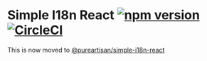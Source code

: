 # Simple I18n React [![npm version](https://badge.fury.io/js/%40prageeths%2Fsimple-i18n-react.svg)](https://badge.fury.io/js/%40prageeths%2Fsimple-i18n-react) [![CircleCI](https://circleci.com/gh/prageeth/node-js-boilerplate.svg?style=svg)](https://circleci.com/gh/prageeth/node-js-boilerplate)

This is now moved to [@pureartisan/simple-i18n-react](https://www.npmjs.com/package/@pureartisan/simple-i18n-react)